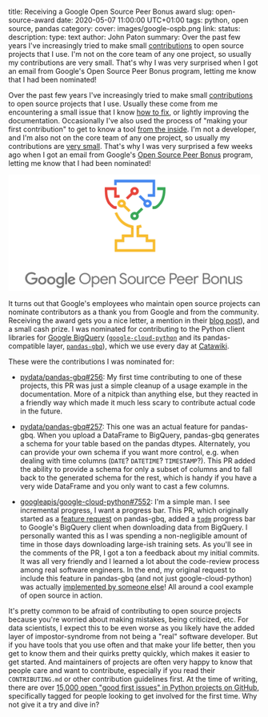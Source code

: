 title: Receiving a Google Open Source Peer Bonus award
slug: open-source-award
date: 2020-05-07 11:00:00 UTC+01:00
tags: python, open source, pandas
category: 
cover: images/google-ospb.png
link: 
status: 
description:
type: text
author: John Paton
summary: Over the past few years I've increasingly tried to make small [contributions](https://github.com/search?q=author%3AJohnPaton+is%3Apr&type=Issues) to open source projects that I use. I'm not on the core team of any one project, so usually my contributions are very small. That's why I was very surprised when I got an email from Google's Open Source Peer Bonus program, letting me know that I had been nominated!

Over the past few years I've increasingly tried to make small [contributions](https://github.com/search?q=author%3AJohnPaton+is%3Apr+is%3Amerged) to open source projects that I use. Usually these come from me encountering a small issue that I know [how to fix](https://github.com/kubeflow/kubeflow/pull/3107), or lightly improving the documentation. Occasionally I've also used the process of "making your first contribution" to get to know a tool [from the inside](https://github.com/tiangolo/fastapi/pull/1106). I'm not a developer, and I'm also not on the core team of any one project, so usually my contributions are [very small](https://github.com/jupyterhub/zero-to-jupyterhub-k8s/pull/1183). That's why I was very surprised a few weeks ago when I got an email from Google's [Open Source Peer Bonus](https://opensource.google/docs/growing/peer-bonus/) program, letting me know that I had been nominated! 

[![OSPB logo](/images/google-ospb.png)](https://opensource.googleblog.com/2020/01/announcing-2019-second-cycle-google.html)

It turns out that Google's employees who maintain open source projects can nominate contributors as a thank you from Google and from the community. Receiving the award gets you a nice letter, a mention in their [blog post](https://opensource.googleblog.com/2020/01/announcing-2019-second-cycle-google.html)), and a small cash prize. I was nominated for contributing to the Python client libraries for [Google BigQuery](https://cloud.google.com/bigquery) ([`google-cloud-python`](https://github.com/googleapis/google-cloud-python/tree/master/bigquery) and its pandas-compatible layer, [`pandas-gbq`](https://github.com/pydata/pandas-gbq)), which we use every day at [Catawiki](https://www.catawiki.com/jobs). 

These were the contributions I was nominated for:

* [pydata/pandas-gbq#256](https://github.com/pydata/pandas-gbq/pull/256): My first time contributing to one of these projects, this PR was just a simple cleanup of a usage example in the documentation. More of a nitpick than anything else, but they reacted in a friendly way which made it much less scary to contribute actual code in the future.

* [pydata/pandas-gbq#257](https://github.com/pydata/pandas-gbq/pull/257): This one was an actual feature for pandas-gbq. When you upload a DataFrame to BigQuery, pandas-gbq generates a schema for your table based on the pandas dtypes. Alternately, you can provide your own schema if you want more control, e.g. when dealing with time columns (`DATE`? `DATETIME`? `TIMESTAMP`?). This PR added the ability to provide a schema for only a subset of columns and to fall back to the generated schema for the rest, which is handy if you have a very wide DataFrame and you only want to cast a few columns.

* [googleapis/google-cloud-python#7552](https://github.com/googleapis/google-cloud-python/pull/7552): I'm a simple man. I see incremental progress, I want a progress bar. This PR, which originally started as a [feature request](https://github.com/pydata/pandas-gbq/issues/182) on pandas-gbq, added a [`tqdm`](https://tqdm.github.io/) progress bar to Google's BigQuery client when downloading data from BigQuery. I personally wanted this as I was spending a non-negligible amount of time in those days downloading large-ish training sets. As you'll see in the comments of the PR, I got a ton a feedback about my initial commits. It was all very friendly and I learned a lot about the code-review process among real software engineers. In the end, my original request to include this feature in pandas-gbq (and not just google-cloud-python) was actually [implemented by someone else](https://github.com/pydata/pandas-gbq/pull/292)! All around a cool example of open source in action.

It's pretty common to be afraid of contributing to open source projects because you're worried about making mistakes, being criticized, etc. For data scientists, I expect this to be even worse as you likely have the added layer of impostor-syndrome from not being a "real" software developer. But if you have tools that you use often and that make your life better, then you get to know them and their quirks pretty quickly, which makes it easier to get started. And maintainers of projects are often very happy to know that people care and want to contribute, especially if you read their `CONTRIBUTING.md` or other contribution guidelines first. At the time of writing, there are over [15,000 open "good first issues" in Python projects on GitHub](https://github.com/search?l=Python&o=desc&q=is%3Aopen+is%3Aissue+label%3A%22good+first+issue%22&s=&type=Issues), specifically tagged for people looking to get involved for the first time. Why not give it a try and dive in?
